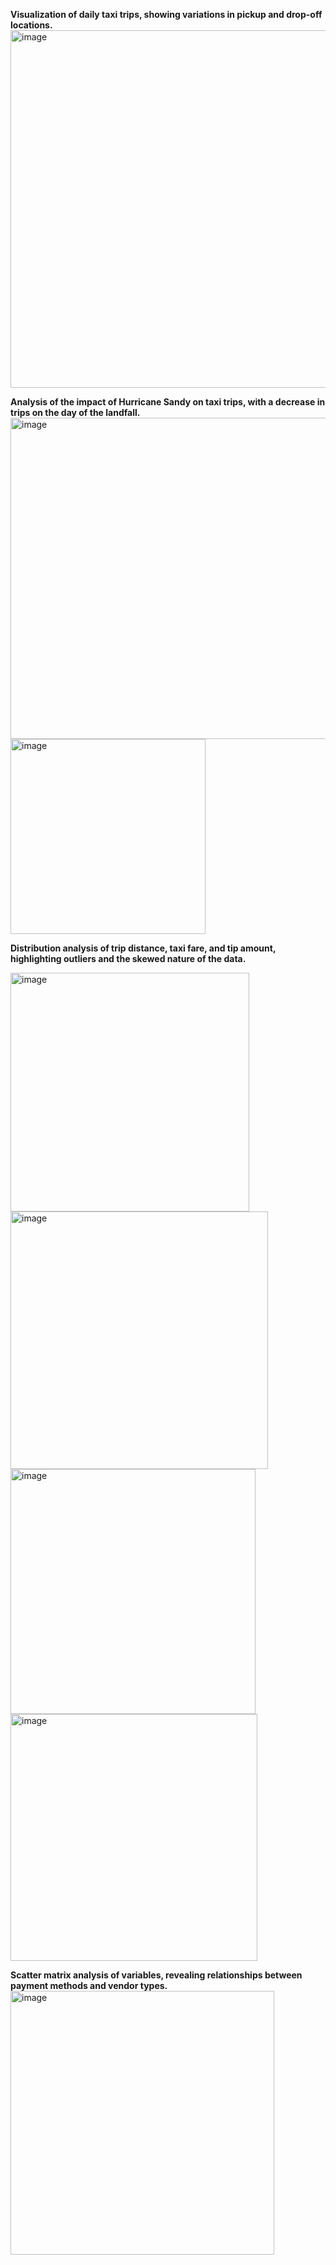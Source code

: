 **Visualization of daily taxi trips, showing variations in pickup and drop-off locations.**
<img width="572" alt="image" src="https://github.com/fafifah/MyProjects/assets/136669312/b9c57750-1c2a-4326-9773-c5241af246c6">

**Analysis of the impact of Hurricane Sandy on taxi trips, with a decrease in trips on the day of the landfall.**
<img width="514" alt="image" src="https://github.com/fafifah/MyProjects/assets/136669312/04f504c2-f834-4ef2-aa59-85c3d545b530">
<img width="312" alt="image" src="https://github.com/fafifah/MyProjects/assets/136669312/5d471ac8-ed79-4371-ac44-edab8d84c636">

**Distribution analysis of trip distance, taxi fare, and tip amount, highlighting outliers and the skewed nature of the data.**

<img width="382" alt="image" src="https://github.com/fafifah/MyProjects/assets/136669312/4e7803eb-2599-4741-a2f6-9c94ef8ec291">
<img width="412" alt="image" src="https://github.com/fafifah/MyProjects/assets/136669312/72592a41-ae3d-4c38-a717-ca6a8f3234c3">
<img width="392" alt="image" src="https://github.com/fafifah/MyProjects/assets/136669312/1ccf8e39-4caf-4301-be5b-d79f41996cd2">
<img width="395" alt="image" src="https://github.com/fafifah/MyProjects/assets/136669312/cce27976-4a48-415c-9351-7af36b1b102b">

**Scatter matrix analysis of variables, revealing relationships between payment methods and vendor types.**
<img width="422" alt="image" src="https://github.com/fafifah/MyProjects/assets/136669312/6dc5078a-351a-4bae-b8d5-b1d3ecf6d95e">














